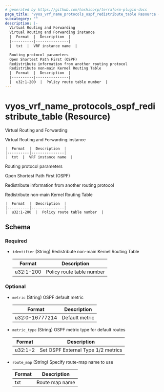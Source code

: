 ```yaml
---
# generated by https://github.com/hashicorp/terraform-plugin-docs
page_title: "vyos_vrf_name_protocols_ospf_redistribute_table Resource - vyos"
subcategory: ""
description: |-
  Virtual Routing and Forwarding
  Virtual Routing and Forwarding instance
  |  Format  |  Description  |
  |----------|---------------|
  |  txt  |  VRF instance name  |

  Routing protocol parameters
  Open Shortest Path First (OSPF)
  Redistribute information from another routing protocol
  Redistribute non-main Kernel Routing Table
  |  Format  |  Description  |
  |----------|---------------|
  |  u32:1-200  |  Policy route table number  |
---
```


# vyos_vrf_name_protocols_ospf_redistribute_table (Resource)

Virtual Routing and Forwarding

Virtual Routing and Forwarding instance

    |  Format  |  Description  |
    |----------|---------------|
    |  txt  |  VRF instance name  |

Routing protocol parameters

Open Shortest Path First (OSPF)

Redistribute information from another routing protocol

Redistribute non-main Kernel Routing Table

    |  Format  |  Description  |
    |----------|---------------|
    |  u32:1-200  |  Policy route table number  |



<!-- schema generated by tfplugindocs -->
## Schema

### Required

- `identifier` (String) Redistribute non-main Kernel Routing Table

    |  Format  |  Description  |
    |----------|---------------|
    |  u32:1-200  |  Policy route table number  |

### Optional

- `metric` (String) OSPF default metric

    |  Format  |  Description  |
    |----------|---------------|
    |  u32:0-16777214  |  Default metric  |
- `metric_type` (String) OSPF metric type for default routes

    |  Format  |  Description  |
    |----------|---------------|
    |  u32:1-2  |  Set OSPF External Type 1/2 metrics  |
- `route_map` (String) Specify route-map name to use

    |  Format  |  Description  |
    |----------|---------------|
    |  txt  |  Route map name  |
